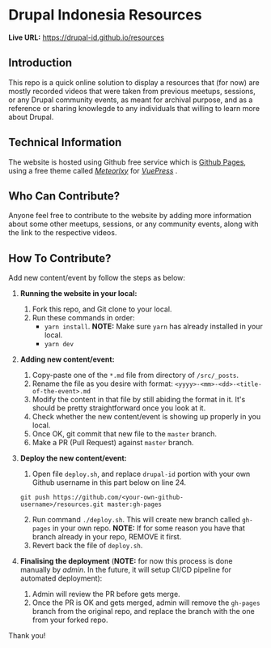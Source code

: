 # Drupal Indonesia Resources

**Live URL:** https://drupal-id.github.io/resources

## Introduction
This repo is a quick online solution to display a resources that (for now) are mostly recorded videos that were taken from previous meetups, sessions, or any Drupal community events, as meant for archival purpose, and as a reference or sharing knowlegde to any individuals that willing to learn more about Drupal.

## Technical Information
The website is hosted using Github free service which is [Github Pages](https://pages.github.com/), using a free theme called *[Meteorlxy](https://github.com/meteorlxy/vuepress-theme-meteorlxy)* for *[VuePress](https://vuepress.vuejs.org/)* .

## Who Can Contribute?
Anyone feel free to contribute to the website by adding more information about some other meetups, sessions, or any community events, along with the link to the respective videos.<br />

## How To Contribute?
Add new content/event by follow the steps as below:

1. **Running the website in your local:**
   1. Fork this repo, and Git clone to your local.
   2. Run these commands in order: 
      * `yarn install`. **NOTE:** Make sure `yarn` has already installed in your local.
      * `yarn dev`


2. **Adding new content/event:**
   1. Copy-paste one of the `*.md` file from directory of `/src/_posts`.
   2. Rename the file as you desire with format: `<yyyy>-<mm>-<dd>-<title-of-the-event>.md`
   3. Modify the content in that file by still abiding the format in it. It's should be pretty straightforward once you look at it.
   4. Check whether the new content/event is showing up properly in you local. 
   5. Once OK, git commit that new file to the `master` branch.
   6. Make a PR (Pull Request) against `master` branch.

3. **Deploy the new content/event:**
   1. Open file `deploy.sh`, and replace `drupal-id` portion with your own Github username in this part below on line 24.
   
   ```
   git push https://github.com/<your-own-github-username>/resources.git master:gh-pages
   ``` 
   2. Run command `./deploy.sh`. This will create new branch called `gh-pages` in your own repo. **NOTE:** If for some reason you have that branch already in your repo, REMOVE it first.
   3. Revert back the file of `deploy.sh`.

4. **Finalising the deployment** (**NOTE:** for now this process is done manually by *admin*. In the future, it will setup CI/CD pipeline for automated deployment):
   1. Admin will review the PR before gets merge.
   2. Once the PR is OK and gets merged, admin will remove the `gh-pages` branch from the original repo, and replace the branch with the one from your forked repo.


Thank you!

